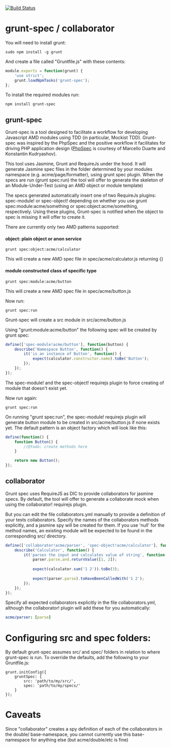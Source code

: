 [![Build Status](https://travis-ci.org/jon-acker/collaborator.svg?branch=master)](https://travis-ci.org/jon-acker/collaborator)

grunt-spec / collaborator
=========================

You will need to install grunt:
```
sudo npm install -g grunt
```

And create a file called "Gruntfile.js" with these contents:
```javascript
module.exports = function(grunt) {
    'use strict';
    grunt.loadNpmTasks('grunt-spec');
};
```


To install the required modules run:
```
npm install grunt-spec
```

grunt-spec
----------

Grunt-spec is a tool designed to facilitate a workflow for developing Javascript AMD modules using TDD (in particular, Mockist TDD).
Grunt-spec was inspired by the PhpSpec and the positive workflow it facilitates for driving PHP application design ([PhpSpec](http://www.phpspec.net/) is courtesy of Marcello Duarte and Konstantin Kudryashov).

This tool uses Jasmine, Grunt and RequireJs under the hood. It will generate Jasmine spec files in the folder determined by your modules namespace (e.g. acme/page/formatter), using grunt spec plugin. When the specs are run (grunt spec:run) the tool will offer to generate
the skeleton of an Module-Under-Test (using an AMD object or module template)

The specs generated automatically insert one of two RequireJs plugins: spec-module! or spec-object! depending on whether you use
grunt spec:module:acme/something or spec:object:acme/something, respectively. Using these plugins, Grunt-spec is notified when the object to spec
is missing it will offer to create it.

There are currently only two AMD patterns supported:

#### object: plain object or anon service
```
grunt spec:object:acme/calculator
```
This will create a new AMD spec file in spec/acme/calculator.js returning {}

#### module constructed class of specific type
```
grunt spec:module:acme/button
```
This will create a new AMD spec file in spec/acme/button.js

Now run:
```
grunt spec:run
```

Grunt-spec will create a src module in src/acme/button.js



Using "grunt:module:acme/button" the following spec will be created by grunt spec:
```javascript
define(['spec-module!acme/button'], function(button) {
    describe('Namespace Button', function() {
        it('is an instance of Button', function() {
            expect(calculator.constructor.name).toBe('Button');
        });
    });
});
```

The spec-module! and the spec-object! requirejs plugin to force creating of module that doesn't exist yet.

Now run again:
```
grunt spec:run
```


On running "grunt spec:run", the spec-module! requirejs plugin will generate button module to be created in src/acme/button.js if none exists yet. The default pattern is an object factory which will look like this:
```javascript
define(function() {
    function Button() {
        //@todo: create methods here
    }

    return new Button();
});
```

collaborator
------------

Grunt spec uses RequireJS as  DIC to provide collaborators for jasmine specs. By default, the tool will offer to generate a collaborate mock when using the collaborator! requirejs plugin.

But you can edit the file collaborators.yml manually to provide a definition of your tests collaborators.
Specify the names of the collaborators methods explicitly, and a jasmine spy will be created for them.
If you use 'null' for the method names, an existing module will be expected to be found in the corresponding src/ directory.

```javascript
define(['collaborator!acme/parser', 'spec-object!acme/calculator'], function(calculator) {
    describe('Calculator', function() {
        it('parses the input and calculates value of string', function() {
            parser.parse.and.returnValue([1, 2]);
        
            expect(calculator.sum('1 2')).toBe(3);
            
            expect(parser.parse).toHaveBeenCalledWith('1 2');
        });
    });
});
```

Specify all expected collaborators explicitly in the file collaborators.yml, although the collaborator! plugin will add these for you automatically:
```yaml
acme/parser: [parse]
```

Configuring src and spec folders:
=====================================

By default grunt-spec assumes src/ and spec/ folders in relation to where grunt-spec is run. To override the defaults, add the following to your Gruntfile.js:
```
grunt.initConfig({
    gruntSpec: {
        src: 'path/to/my/src/',
        spec: 'path/to/my/specs/'
    }
});
```

Caveats
=======

Since "collaborator" creates a spy definition of each of the collaborators in the double/ base-namespace, you cannot currently use this base-namespace for anything else (but acme/double/etc is fine)
